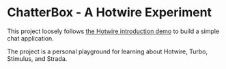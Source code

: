 # ChatterBox - A Hotwire Experiment

This project loosely follows [the Hotwire introduction demo](https://www.youtube.com/watch?v=eKY-QES1XQQ) to build a simple chat application. 

The project is a personal playground for learning about Hotwire, Turbo, Stimulus, and Strada. 

